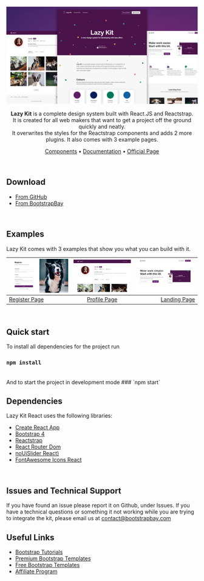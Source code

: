 <p align="center">
<a href="https://bootstrapbay.github.io/lazy-kit-react/"><img src="./src/assets/img/presentation.jpg" width="600" /></a>
</p>

<p align="center">
<b>Lazy Kit</b> is a complete design system built with React.JS and Reactstrap. <br />
It is created for all web makers that want to get a project off the ground quickly and neatly. <br />
It overwrites the styles for the Reactstrap components and adds 2 more plugins. It also comes with 3 example pages.
</p>


<p align="center">
  <a href="https://bootstrapbay.github.io/lazy-kit-react/">Components</a> •
  <a href="https://bootstrapbay.github.io/lazy-kit-react/documentation">Documentation</a> •
  <a href="#">Official Page</a>
</p>

<br />


## Download

* [From GitHub](https://github.com/bootstrapbay/lazy-kit-react)
* [From BootstrapBay](https://bootstrapbay.com/theme/lazy-free-react-ui-kit-BD90DEB)
<br />

## Examples
Lazy Kit comes with 3 examples that show you what you can build with it.

| <a href="https://bootstrapbay.github.io/lazy-kit-react/register"><img src="./src/assets/img/register.png" width="250" /></a> | <a href="https://bootstrapbay.github.io/lazy-kit-react/profile"><img src="./src/assets/img/profile.png" width="250" /></a> | <a href="https://bootstrapbay.github.io/lazy-kit-react/landing"><img src="./src/assets/img/landing.png" width="250" /></a>|
| ------------- |:-------------:| -----:       |
| [Register Page](https://bootstrapbay.github.io/lazy-kit-react/register) | [Profile Page](https://bootstrapbay.github.io/lazy-kit-react/profile)  | [Landing Page](https://bootstrapbay.github.io/lazy-kit-react/landing) |
<br />

## Quick start
To install all dependencies for the project run
### `npm install`

<br />
And to start the project in development mode
### `npm start`

## Dependencies

Lazy Kit React uses the following libraries:
* [Create React App](https://github.com/facebook/create-react-app)
* [Bootstrap 4](https://getbootstrap.com)
* [Reactstrap](https://reactstrap.github.io/)
* [React Router Dom](https://www.npmjs.com/package/react-router-dom)
* [noUiSlider React)](https://www.npmjs.com/package/nouislider-react)
* [FontAwesome Icons React](https://www.npmjs.com/package/@fortawesome/react-fontawesome)
<br />

## Issues and Technical Support
If you have found an issue please report it on Github, under Issues. If you have a technical questions or something it not working while you are trying to integrate the kit, please email us at contact@bootstrapbay.com
<br />

## Useful Links
* [Bootstrap Tutorials](https://bootstrapbay.com/blog/14-days-bootstrap-4/)
* [Premium Bootstrap Templates](https://bootstrapbay.com/themes/?q=&category=all&type=premium&page=1&sort=sales&order=DESC)
* [Free Bootstrap Templates](https://bootstrapbay.com/themes?type=free)
* [Affiliate Program](https://bootstrapbay.com/affiliate)
